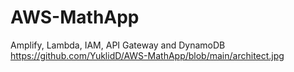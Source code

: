 # AWS-MathApp
Amplify, Lambda, IAM, API Gateway and DynamoDB
https://github.com/YuklidD/AWS-MathApp/blob/main/architect.jpg
